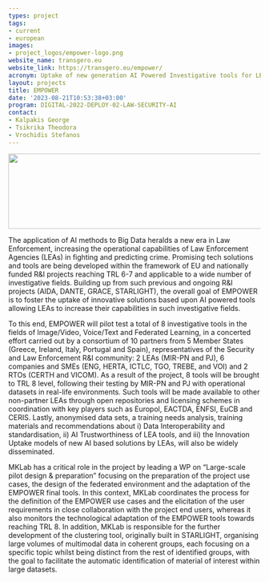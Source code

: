 ```yaml
---
types: project
tags:
- current
- european
images:
- project_logos/empower-logo.png
website_name: transgero.eu
website_link: https://transgero.eu/empower/
acronym: Uptake of new generation AI Powered Investigative tools for LEAs
layout: projects
title: EMPOWER
date: '2023-08-21T10:53:38+03:00'
program: DIGITAL-2022-DEPLOY-02-LAW-SECURITY-AI
contact: 
- Kalpakis George
- Tsikrika Theodora
- Vrochidis Stefanos
---
```


<img src="/files/project_logos/co-funded-en.png" alt="" width="1500" height="150" class="" />
<p>The application of AI methods to Big Data heralds a new era in Law Enforcement, increasing the operational capabilities of Law Enforcement Agencies (LEAs) in fighting and predicting crime. Promising tech solutions and tools are being developed within the framework of EU and nationally funded R&I projects reaching TRL 6-7 and applicable to a wide number of investigative fields. Building up from such previous and ongoing R&I projects (AIDA, DANTE, GRACE, STARLIGHT), the overall goal of EMPOWER is to foster the uptake of innovative solutions based upon AI powered tools allowing LEAs to increase their capabilities in such investigative fields.
</p>
<p>
To this end, EMPOWER will pilot test a total of 8 investigative tools in the fields of Image/Video, Voice/Text and Federated Learning, in a concerted effort carried out by a consortium of 10 partners from 5 Member States (Greece, Ireland, Italy, Portugal and Spain), representatives of the Security and Law Enforcement R&I community: 2 LEAs (MIR-PN and PJ), 6 companies and SMEs (ENG, HERTA, ICTLC, TGO, TREBE, and VOI) and 2 RTOs (CERTH and VICOM). As a result of the project, 8 tools will be brought to TRL 8 level, following their testing by MIR-PN and PJ with operational datasets in real-life environments. Such tools will be made available to other non-partner LEAs through open repositories and licensing schemes in coordination with key players such as Europol, EACTDA, ENFSI, EuCB and CERIS. Lastly, anonymised data sets, a training needs analysis, training materials and recommendations about i) Data Interoperability and standardisation, ii) AI Trustworthiness of LEA tools, and iii) the Innovation Uptake models of new AI based solutions by LEAs, will also be widely disseminated.
</p>
<p>
MKLab has a critical role in the project by leading a WP on “Large-scale pilot design & preparation” focusing on the preparation of the project use cases, the design of the federated environment and the adaptation of the EMPOWER final tools. In this context, MKLab coordinates the process for the definition of the EMPOWER use cases and the elicitation of the user requirements in close collaboration with the project end users, whereas it also monitors the technological adaptation of the EMPOWER tools towards reaching TRL 8.  In addition, MKLab is responsible for the further development of the clustering tool, originally built in STARLIGHT, organising large volumes of multimodal data in coherent groups, each focusing on a specific topic whilst being distinct from the rest of identified groups, with the goal to facilitate the automatic identification of material of interest within large datasets. 
</p>
